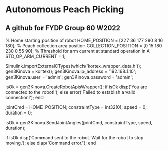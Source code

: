 # Autonomous Peach Picking

## A github for FYDP Group 60 W2022

% Home starting position of robot
HOME_POSITION = [227 36 177 280 8 16 180];
% Peach collection area position
COLLECTION_POSITION = [0 15 180 230 0 55 90];
% Threshold for arm current at standard operation in A
STD_OP_ARM_CURRENT = 1;


Simulink.importExternalCTypes(which('kortex_wrapper_data.h'));
gen3Kinova = kortex();
gen3Kinova.ip_address = '192.168.1.10';
gen3Kinova.user = 'admin';
gen3Kinova.password = 'admin';

isOk = gen3Kinova.CreateRobotApisWrapper();
if isOk
   disp('You are connected to the robot!'); 
else
   error('Failed to establish a valid connection!');
end

jointCmd = HOME_POSITION;
constraintType = int32(0);
speed = 0;
duration = 0;

isOk = gen3Kinova.SendJointAngles(jointCmd, constraintType, speed, duration);

if isOk
    disp('Command sent to the robot. Wait for the robot to stop moving.');
else
    disp('Command error.');
end
